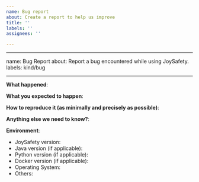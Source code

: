 ```yaml
---
name: Bug report
about: Create a report to help us improve
title: ''
labels: ''
assignees: ''

---
```


---
name: Bug Report
about: Report a bug encountered while using JoySafety.
labels: kind/bug

---

<!-- Please use this template while reporting a bug and provide as much info as possible. Not doing so may result in your bug not being addressed in a timely manner. Thanks!
-->


**What happened**:

**What you expected to happen**:

**How to reproduce it (as minimally and precisely as possible)**:

**Anything else we need to know?**:

**Environment**:
- JoySafety version:
- Java version (if applicable):
- Python version (if applicable):
- Docker version (if applicable):
- Operating System:
- Others:
